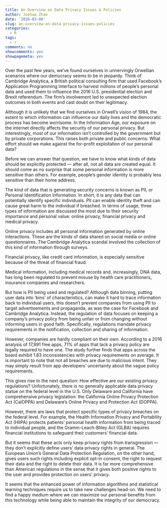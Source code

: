 ```yaml
---
title: An Overview on Data Privacy Issues & Policies
author: Joshua Zhao
date: '2020-03-08'
slug: an-overview-on-data-privacy-issues-policies
categories:
  - R
tags:
  - r
comments: no
showcomments: yes
showpagemeta: yes
---
```


Over the past few years, we’ve found ourselves in unnervingly Orwellian scenarios where our democracy seems to be in jeopardy. Think of Cambridge Analytica, a British political consulting firm that used Facebook’s Application Programming Interface to harvest millions of people’s personal data and used them to influence the 2016 U.S. presidential election and Brexit referendum. The firm’s involvement led to unexpected election outcomes in both events and cast doubt on their legitimacy. 

Although it is unlikely that we find ourselves in Orwell’s vision of 1984, the extent to which information can influence our daily lives and the democratic process has become worrisome. In the Information Age, our exposure on the internet directly affects the security of our personal privacy. But interestingly, most of our information isn’t controlled by the government but by private corporations. This raises both private and public concerns: What effort should we make against the for-profit exploitation of our personal data?

Before we can answer that question, we have to know what kinds of data should be explicitly protected — after all, not all data are created equal. It should come as no surprise that some personal information is more sensitive than others. For example, people’s gender identity is probably less sensitive than their home address. 

The kind of data that is generating security concerns is known as PII, or Personal Identification Information. In short, it is any data that can potentially identify specific individuals. PII can enable identity theft and can cause great harm to the individual if breached. In terms of usage, three types of information are discussed the most due to their security importance and personal value: online privacy, financial privacy and medical privacy. 

Online privacy includes all personal information generated by online interactions. These are the kinds of data shared on social media or online questionnaires. The Cambridge Analytica scandal involved the collection of this kind of information through surveys. 

Financial privacy, like credit card information, is especially sensitive because of the threat of financial fraud. 

Medical information, including medical records and, increasingly, DNA data, has long been regulated to prevent misuse by health care practitioners, insurance companies and researchers.

But how is PII being used and regulated? Although data binning, putting user data into ‘bins’ of characteristics, can make it hard to trace information back to individual users, this doesn’t prevent companies from using PII to target advertisements and propaganda, as was the case for Facebook and Cambridge Analytica. Instead, the regulation of data focuses on keeping a company’s privacy policy from being unfair or from changing without informing users in good faith. Specifically, regulations mandate privacy requirements in the notification, collection and sharing of information. 

However, companies are hardly compliant on their own. According to a 2016 analysis of 17,991 free apps, 71% of apps that lack a privacy policy are legally required to have one. The study further finds that apps across the board exhibit 1.83 inconsistencies with privacy requirements on average. It is important to note that not all breaches are due to malicious intent. They may simply result from app developers’ uncertainty about the vague policy requirements.

This gives rise to the next question: How effective are our existing privacy regulations? Unfortunately, there is no generally applicable data privacy statue on the federal level in the U.S. Only Delaware and California have comprehensive privacy legislation: the California Online Privacy Protection Act (CalOPPA) and Delaware’s Online Privacy and Protection Act (DOPPA). 

However, there are laws that protect specific types of privacy breaches on the federal level. For example, the Health Information Privacy and Portability Act (HIIPA) protects patients’ personal health information from being traced to individual people, and the Gramm-Leach-Bliley Act (GLBA) requires financial institutions to safeguard their customers’ financial data. 

But it seems that these acts only keep privacy rights from transgression — they don’t explicitly define users’ data privacy rights in general. The European Union’s General Data Protection Regulation, on the other hand, gives users such rights including explicit opt-in consent, the right to request their data and the right to delete their data. It is far more comprehensive than American regulations in the sense that it gives both positive rights to the user and provides protection on users’ privacy.

It seems that the enhanced power of information algorithms and statistical learning techniques require us to take new challenges head-on. We need to find a happy medium where we can maximize our personal benefits from this technology while being able to maintain the integrity of our democracy.